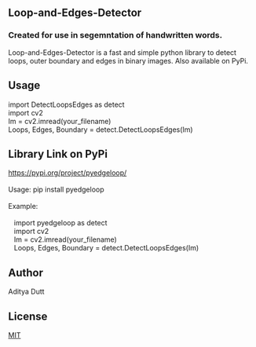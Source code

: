 ## Loop-and-Edges-Detector
### Created for use in segemntation of handwritten words.
Loop-and-Edges-Detector is a fast and simple python library to detect loops, outer boundary and edges in binary images. Also available on PyPi.

## Usage
import DetectLoopsEdges as detect <br />
import cv2 <br />
Im = cv2.imread(your_filename)<br />
Loops, Edges, Boundary = detect.DetectLoopsEdges(Im) <br />

## Library Link on PyPi
https://pypi.org/project/pyedgeloop/<br /><br />
Usage: pip install pyedgeloop<br /><br />
Example:<br /><br />
      &nbsp;&nbsp;&nbsp;import pyedgeloop as detect<br />
      &nbsp;&nbsp;&nbsp;import cv2<br />
      &nbsp;&nbsp;&nbsp;Im = cv2.imread(your_filename)<br />
      &nbsp;&nbsp;&nbsp;Loops, Edges, Boundary = detect.DetectLoopsEdges(Im)<br />

## Author
Aditya Dutt

## License
[MIT](https://choosealicense.com/licenses/mit/)
